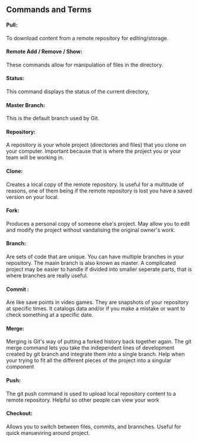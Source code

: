 ## Commands and Terms

#### Pull: 
To download content from a remote repository for editing/storage. 
#### Remote Add / Remove / Show: 
These commands allow for manipulation of files in the directory.
#### Status: 
This command displays the status of the current directory,
#### Master Branch: 
This is the default branch used by Git.
#### Repository:
A repository is your whole project (directories and files) that you clone on your computer. Important because that is where the project you or your team will  be working in.
#### Clone:
Creates a local copy of the remote repository. Is useful for a multitude of reasons, one of them being if the remote repository is lost you have a saved version on your local.
#### Fork:
Produces a personal copy of someone else's project. May allow you to edit and modify the project without vandalising the original owner's work. 
#### Branch:
Are sets of code that are unique. You can have multiple branches in your repository. The maain branch is also known as master. A complicated project may be easier to handle if divided into smaller seperate parts, that is where branches are really useful.
#### Commit :
Are like save points in video games. They are snapshots of your repository at specific times. It catalogs data and/or if you make a mistake or want to check something at a specific date.
#### Merge:
Merging is Git's way of putting a forked history back together again. The git merge command lets you take the independent lines of development created by git branch and integrate them into a single branch. Help when your trying to fit all the different pieces of the project into a singular component
#### Push:
The git push command is used to upload local repository content to a remote repository. Helpful so other people can view your work
#### Checkout:
Allows you to switch between files, commits, and brannches. Useful for quick manueviring around project.
